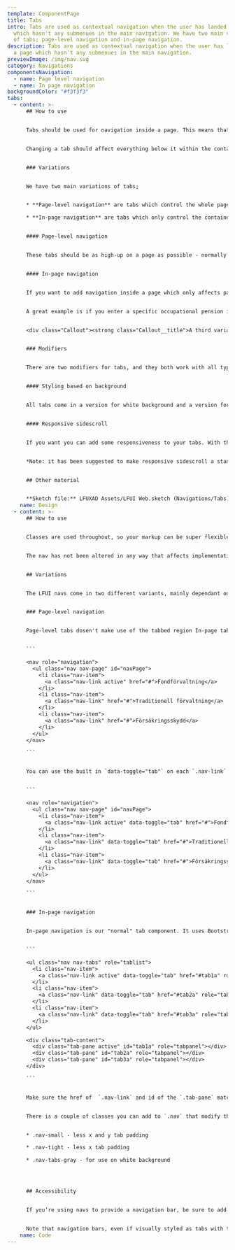 ```yaml
---
template: ComponentPage
title: Tabs
intro: Tabs are used as contextual navigation when the user has landed on a page
  which hasn't any submenues in the main navigation. We have two main variations
  of tabs; page-level navigation and in-page navigation.
description: Tabs are used as contextual navigation when the user has landed on
  a page which hasn't any submenues in the main navigation.
previewImage: /img/nav.svg
category: Navigations
componentsNavigation:
  - name: Page level navigation
  - name: In page navigation
backgroundColor: "#f3f3f3"
tabs:
  - content: >-
      ## How to use


      Tabs should be used for navigation inside a page. This means that tabs are the most local way of navigating, and should only be used for when it doesn't make sense to divide the content into several pages/views. Tabs are primarily used in "closed environments" such as Mina Sidor and internal systems. Good examples of tab use include settings-pages and navigation within one instance of a product of which a customer may have many (such as occupational pension).


      Changing a tab should affect everything below it within the container/page and nothing above it.


      ### Variations


      We have two main variations of tabs;


      * **Page-level navigation** are tabs which control the whole page.

      * **In-page navigation** are tabs which only control the container they are in.


      #### Page-level navigation


      These tabs should be as high-up on a page as possible - normally the only thing above them are [breadcrumbs](breadcrumb). Their most common usage is in Mina Sidor to display a low-level navigation between related pages built on IM-technology. More modern NIM-based pages usually use a series of [collapsed panels](../page-content/panel) rather than tabs.


      #### In-page navigation


      If you want to add navigation inside a page which only affects parts of the content you should in-page navigational tabs. In-page navigational tabs work great if you have some general information you want to display the whole time, but then have so much or different information that it doesn't fit on a page.


      A great example is if you enter a specific occupational pension in Mina Sidor; the value is displayed prominently and then there are in-page navigational tabs separating the savings-related parts and insurance-related parts into different views.


      <div class="Callout"><strong class="Callout__title">A third variation is coming! </strong><p class="Callout__text">We are currently designing a third variation, for when you want to do even more local adaptations - like changing the style of a graph or what to display in said graph.</p></div>


      ### Modifiers


      There are two modifiers for tabs, and they both work with all types of tabs. 


      #### Styling based on background


      All tabs come in a version for white background and a version for grey background. Choose the right one for your background.


      #### Responsive sidescroll


      If you want you can add some responsiveness to your tabs. With this modifier activated the user will be able to sidescroll between the tabs if they don't fit on one row. Otherwise the tabs will flow over several rows. 


      *Note: it has been suggested to make responsive sidescroll a standard feature of the component, meaning that it will be always on.*


      ## Other material


      **Sketch file:** LFUXAD Assets/LFUI Web.sketch (Navigations/Tabs)
    name: Design
  - content: >-
      ## How to use


      Classes are used throughout, so your markup can be super flexible. Use `<ul>`'s like above, or roll your own with say a `<nav>` element. Because the `.nav` uses `display: flex`, the nav links behave the same as nav items would, but without the extra markup.


      The nav has not been altered in any way that affects implementation or semantics, please see [Bootstrap nav](https://getbootstrap.com/docs/4.0/components/navs/#javascript-behavior).


      ## Variations


      The LFUI navs come in two different variants, mainly dependant on which background color they are to be placed upon, the number of tabs expected to be present and if the tabs have more than one level of navigation.


      ### Page-level navigation


      Page-level tabs dosen't make use of the tabbed region In-page tabs does. It's basically a common navigation used when fetching content dynamically inside your app. 


      ```

      <nav role="navigation">
        <ul class="nav nav-page" id="navPage">
          <li class="nav-item">
            <a class="nav-link active" href="#">Fondförvaltning</a>
          </li>
          <li class="nav-item">
            <a class="nav-link" href="#">Traditionell förvaltning</a>
          </li>
          <li class="nav-item">
            <a class="nav-link" href="#">Försäkringsskydd</a>
          </li>
        </ul>
      </nav>

      ```


      You can use the built in `data-toggle="tab"` on each `.nav-link` to activate the tab.


      ```

      <nav role="navigation">
        <ul class="nav nav-page" id="navPage">
          <li class="nav-item">
            <a class="nav-link active" data-toggle="tab" href="#">Fondförvaltning</a>
          </li>
          <li class="nav-item">
            <a class="nav-link" data-toggle="tab" href="#">Traditionell förvaltning</a>
          </li>
          <li class="nav-item">
            <a class="nav-link" data-toggle="tab" href="#">Försäkringsskydd</a>
          </li>
        </ul>
      </nav>

      ```


      ### In-page navigation


      In-page navigation is our "normal" tab component. It uses Bootstrap's tab JavaScript plugin to create tabbable regions. 


      ```

      <ul class="nav nav-tabs" role="tablist">
        <li class="nav-item">
          <a class="nav-link active" data-toggle="tab" href="#tab1a" role="tab">Tabby</a>
        </li>
        <li class="nav-item">
          <a class="nav-link" data-toggle="tab" href="#tab2a" role="tab">Tubby</a>
        </li>
        <li class="nav-item">
          <a class="nav-link" data-toggle="tab" href="#tab3a" role="tab">Trip</a>
        </li>
      </ul>

      <div class="tab-content">
        <div class="tab-pane active" id="tab1a" role="tabpanel"></div>
        <div class="tab-pane" id="tab2a" role="tabpanel"></div>
        <div class="tab-pane" id="tab3a" role="tabpanel"></div>
      </div>

      ```


      Make sure the href of  `.nav-link` and id of the `.tab-pane` match and use `data-toggle="tab"` to activate the navigation tab. 


      There is a couple of classes you can add to `.nav` that modify the tab design: 


      * .nav-small - less x and y tab padding 

      * .nav-tight - less x tab padding 

      * .nav-tabs-gray - for use on white background




      ## Accessibility


      If you’re using navs to provide a navigation bar, be sure to add a `role="navigation"` to the most logical parent container of the `<ul>`, or wrap a `<nav>` element around the whole navigation. Do not add the role to the `<ul>` itself, as this would prevent it from being announced as an actual list by assistive technologies.


      Note that navigation bars, even if visually styled as tabs with the `.nav-tabs` class, should **not** be given `role="tablist"`, `role="tab"` or `role="tabpanel"` attributes. ([soruce](https://getbootstrap.com/docs/4.0/components/navs/#regarding-accessibility))
    name: Code
---
```

